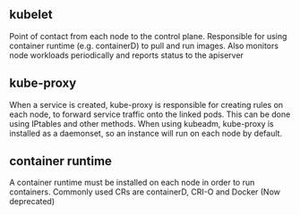 ## kubelet

Point of contact from each node to the control plane. Responsible for using container runtime (e.g. containerD) to pull and run images.
Also monitors node workloads periodically and reports status to the apiserver

## kube-proxy

When a service is created, kube-proxy is responsible for creating rules on each node, to forward service traffic onto the linked pods. This can be done using IPtables and other methods.
When using kubeadm, kube-proxy is installed as a daemonset, so an instance will run on each node by default.

## container runtime

A container runtime must be installed on each node in order to run containers. Commonly used CRs are containerD, CRI-O and Docker (Now deprecated)